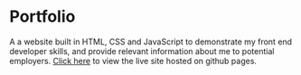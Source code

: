 # Portfolio
A a website built in HTML, CSS and JavaScript to demonstrate my front end developer skills, and provide relevant information about me to potential employers. [Click here](https://isaac-park-0.github.io/Portfolio/) to view the live site hosted on github pages.
